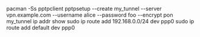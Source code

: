 pacman -Ss pptpclient
pptpsetup --create my_tunnel --server vpn.example.com --username alice --password foo --encrypt
pon my_tunnel
ip addr show
sudo ip route add 192.168.0.0/24 dev ppp0
sudo ip route add default dev ppp0
